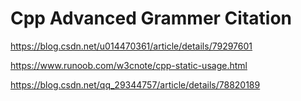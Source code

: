 # Cpp Advanced Grammer Citation

https://blog.csdn.net/u014470361/article/details/79297601

https://www.runoob.com/w3cnote/cpp-static-usage.html

https://blog.csdn.net/qq_29344757/article/details/78820189
